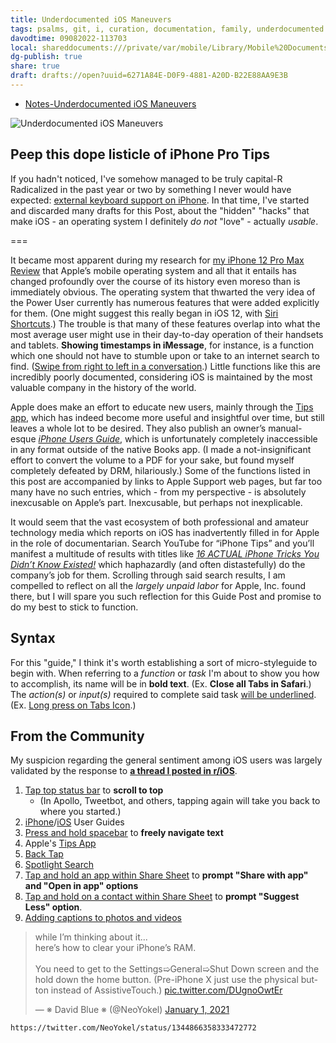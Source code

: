 ```yaml
---
title: Underdocumented iOS Maneuvers
tags: psalms, git, i, curation, documentation, family, underdocumented
davodtime: 09082022-113703
local: shareddocuments:///private/var/mobile/Library/Mobile%20Documents/iCloud~md~obsidian/Documents/OBSHIDDIAN/drafts/6271A84E-D0F9-4881-A20D-B22E88AA9E3B.md
dg-publish: true
share: true
draft: drafts://open?uuid=6271A84E-D0F9-4881-A20D-B22E88AA9E3B
---
```

- [Notes-Underdocumented iOS Maneuvers](drafts://open?uuid=464F92D4-5A63-4447-BBF7-CB1B0D885568)


![Underdocumented iOS Maneuvers ](https://i.snap.as/vYlsxofN.jpg)

## Peep this dope listicle of iPhone Pro Tips

If you hadn't noticed, I've somehow managed to be truly capital-R Radicalized in the past year or two by something I never would have expected: [external keyboard support on iPhone](https://uikeycommand.com). In that time, I've started and discarded many drafts for this Post, about the "hidden" "hacks" that make iOS - an operating system I definitely *do not* "love" - actually *usable*.

===

It became most apparent during my research for [my iPhone 12 Pro Max Review](https://github.com/extratone/bilge/issues/45) that Apple’s mobile operating system and all that it entails has changed profoundly over the course of its history even moreso than is immediately obvious. The operating system that thwarted the very idea of the Power User currently has numerous features that were added explicitly for them. (One might suggest this really began in iOS 12, with [Siri Shortcuts](http://bilge.world/siri-shortcuts-ios12-review).) The trouble is that many of these features overlap into what the most average user might use in their day-to-day operation of their handsets and tablets. **Showing timestamps in iMessage**, for instance, is a function which one should not have to stumble upon or take to an internet search to find. (<u>Swipe from right to left in a conversation</u>.) Little functions like this are incredibly poorly documented, considering iOS is maintained by the most valuable company in the history of the world.

Apple does make an effort to educate new users, mainly through the [Tips app](https://apps.apple.com/us/app/tips/id1069509450), which has indeed become more useful and insightful over time, but still leaves a whole lot to be desired. They also publish an owner’s manual-esque *[iPhone Users Guide](https://itunes.apple.com/WebObjects/MZStore.woa/wa/viewBook?id=1515995528)*, which is unfortunately completely inaccessible in any format outside of the native Books app. (I made a not-insignificant effort to convert the volume to a PDF for your sake, but found myself completely defeated by DRM, hilariously.) Some of the functions listed in this post are accompanied by links to Apple Support web pages, but far too many have no such entries, which - from my perspective - is absolutely inexcusable on Apple’s part. Inexcusable, but perhaps not inexplicable. 

It would seem that the vast ecosystem of both professional and amateur technology media which reports on iOS has inadvertently filled in for Apple in the role of documentarian. Search YouTube for “iPhone Tips” and you’ll manifest a multitude of results with titles like *[16 ACTUAL iPhone Tricks You Didn’t Know Existed!](https://youtu.be/YKOY6-ZdUo8)* which haphazardly (and often distastefully) do the company’s job for them. Scrolling through said search results, I am compelled to reflect on all the *largely unpaid labor* for Apple, Inc. found there, but I will spare you such reflection for this Guide Post and promise to do my best to stick to function.

## Syntax

For this "guide," I think it's worth establishing a sort of micro-styleguide to begin with. When referring to a *function* or *task* I'm about to show you how to accomplish, its name will be in **bold text**. (Ex. **Close all Tabs in Safari**.) The *action(s)* or *input(s)* required to complete said task <u>will be underlined</u>. (Ex. <u>Long press on Tabs Icon</u>.)

## From the Community

My suspicion regarding the general sentiment among iOS users was largely validated by the response to [**a thread I posted in r/iOS**](https://www.reddit.com/r/ios/comments/l5p7ly/underdocumented_ios_functions_stuff_you_wish/). 

1. <u>Tap top status bar</u> to **scroll to top**
   + (In Apollo, Tweetbot, and others, tapping again will take you back to where you started.)
2. [iPhone](https://support.apple.com/en-ca/guide/iphone/welcome/ios)/[iOS](https://itunes.apple.com/WebObjects/MZStore.woa/wa/viewBook?id=1515995528) User Guides
3. <u>Press and hold spacebar</u> to **freely navigate text**
4. Apple's [Tips App](https://apps.apple.com/gb/app/tips/id1069509450)
5. [Back Tap](https://support.apple.com/en-us/HT211781)
6. [Spotlight Search](https://support.apple.com/en-us/HT201285)
7. <u>Tap and hold an app within Share Sheet</u> to **prompt "Share with app" and "Open in app" options**
8. <u>Tap and hold on a contact within Share Sheet</u> to **prompt "Suggest Less" option**.
9. [Adding captions to photos and videos](https://www.macrumors.com/how-to/add-captions-photos-iphone-ipad/)

<blockquote class="twitter-tweet tw-align-center" data-partner="tweetdeck"><p lang="en" dir="ltr">while I’m thinking about it...<br>here’s how to clear your iPhone’s RAM.<br><br>You need to get to the Settings➯General➯Shut Down screen and the hold down the home button. (Pre-iPhone X just use the physical button instead of AssistiveTouch.) <a href="https://t.co/DUgnoOwtEr">pic.twitter.com/DUgnoOwtEr</a></p>&mdash; ※ David Blue ※ (@NeoYokel) <a href="https://twitter.com/NeoYokel/status/1344866358333472772">January 1, 2021</a></blockquote>
<script async src="https://platform.twitter.com/widgets.js" charset="utf-8"></script>

`https://twitter.com/NeoYokel/status/1344866358333472772`
